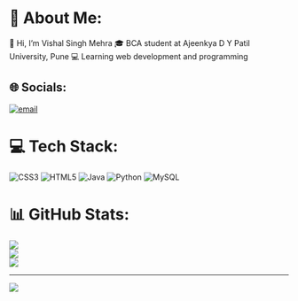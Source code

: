 # 💫 About Me: 
👋 Hi, I’m Vishal Singh Mehra
🎓 BCA student at Ajeenkya D Y Patil University, Pune
💻 Learning web development and programming

## 🌐 Socials:
[![email](https://img.shields.io/badge/Email-D14836?logo=gmail&logoColor=white)](mailto:vishalsinghmehra0@gmail.com) 

# 💻 Tech Stack:
![CSS3](https://img.shields.io/badge/css3-%231572B6.svg?style=for-the-badge&logo=css3&logoColor=white) ![HTML5](https://img.shields.io/badge/html5-%23E34F26.svg?style=for-the-badge&logo=html5&logoColor=white) ![Java](https://img.shields.io/badge/java-%23ED8B00.svg?style=for-the-badge&logo=openjdk&logoColor=white) ![Python](https://img.shields.io/badge/python-3670A0?style=for-the-badge&logo=python&logoColor=ffdd54) ![MySQL](https://img.shields.io/badge/mysql-4479A1.svg?style=for-the-badge&logo=mysql&logoColor=white)
# 📊 GitHub Stats:
![](https://github-readme-stats.vercel.app/api?username=Vishal-Mehra-07&theme=dark&hide_border=false&include_all_commits=false&count_private=false)<br/>
![](https://nirzak-streak-stats.vercel.app/?user=Vishal-Mehra-07&theme=dark&hide_border=false)<br/>
![](https://github-readme-stats.vercel.app/api/top-langs/?username=Vishal-Mehra-07&theme=dark&hide_border=false&include_all_commits=false&count_private=false&layout=compact)

---
[![](https://visitcount.itsvg.in/api?id=Vishal-Mehra-07&icon=0&color=0)](https://visitcount.itsvg.in)

<!-- Proudly created with GPRM ( https://gprm.itsvg.in ) -->
